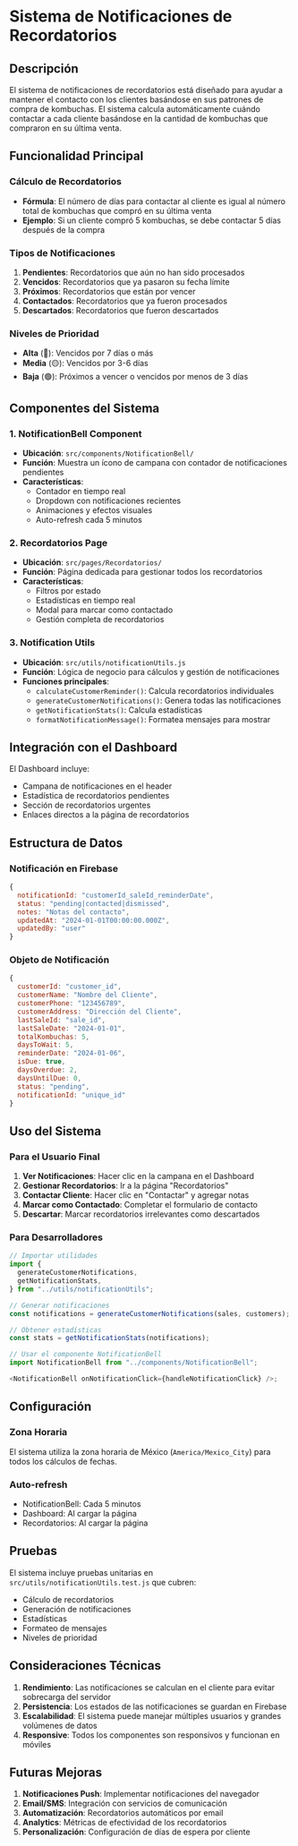 # Sistema de Notificaciones de Recordatorios

## Descripción

El sistema de notificaciones de recordatorios está diseñado para ayudar a mantener el contacto con los clientes basándose en sus patrones de compra de kombuchas. El sistema calcula automáticamente cuándo contactar a cada cliente basándose en la cantidad de kombuchas que compraron en su última venta.

## Funcionalidad Principal

### Cálculo de Recordatorios

- **Fórmula**: El número de días para contactar al cliente es igual al número total de kombuchas que compró en su última venta
- **Ejemplo**: Si un cliente compró 5 kombuchas, se debe contactar 5 días después de la compra

### Tipos de Notificaciones

1. **Pendientes**: Recordatorios que aún no han sido procesados
2. **Vencidos**: Recordatorios que ya pasaron su fecha límite
3. **Próximos**: Recordatorios que están por vencer
4. **Contactados**: Recordatorios que ya fueron procesados
5. **Descartados**: Recordatorios que fueron descartados

### Niveles de Prioridad

- **Alta** (🔴): Vencidos por 7 días o más
- **Media** (🟡): Vencidos por 3-6 días
- **Baja** (🟢): Próximos a vencer o vencidos por menos de 3 días

## Componentes del Sistema

### 1. NotificationBell Component

- **Ubicación**: `src/components/NotificationBell/`
- **Función**: Muestra un ícono de campana con contador de notificaciones pendientes
- **Características**:
  - Contador en tiempo real
  - Dropdown con notificaciones recientes
  - Animaciones y efectos visuales
  - Auto-refresh cada 5 minutos

### 2. Recordatorios Page

- **Ubicación**: `src/pages/Recordatorios/`
- **Función**: Página dedicada para gestionar todos los recordatorios
- **Características**:
  - Filtros por estado
  - Estadísticas en tiempo real
  - Modal para marcar como contactado
  - Gestión completa de recordatorios

### 3. Notification Utils

- **Ubicación**: `src/utils/notificationUtils.js`
- **Función**: Lógica de negocio para cálculos y gestión de notificaciones
- **Funciones principales**:
  - `calculateCustomerReminder()`: Calcula recordatorios individuales
  - `generateCustomerNotifications()`: Genera todas las notificaciones
  - `getNotificationStats()`: Calcula estadísticas
  - `formatNotificationMessage()`: Formatea mensajes para mostrar

## Integración con el Dashboard

El Dashboard incluye:

- Campana de notificaciones en el header
- Estadística de recordatorios pendientes
- Sección de recordatorios urgentes
- Enlaces directos a la página de recordatorios

## Estructura de Datos

### Notificación en Firebase

```javascript
{
  notificationId: "customerId_saleId_reminderDate",
  status: "pending|contacted|dismissed",
  notes: "Notas del contacto",
  updatedAt: "2024-01-01T00:00:00.000Z",
  updatedBy: "user"
}
```

### Objeto de Notificación

```javascript
{
  customerId: "customer_id",
  customerName: "Nombre del Cliente",
  customerPhone: "123456789",
  customerAddress: "Dirección del Cliente",
  lastSaleId: "sale_id",
  lastSaleDate: "2024-01-01",
  totalKombuchas: 5,
  daysToWait: 5,
  reminderDate: "2024-01-06",
  isDue: true,
  daysOverdue: 2,
  daysUntilDue: 0,
  status: "pending",
  notificationId: "unique_id"
}
```

## Uso del Sistema

### Para el Usuario Final

1. **Ver Notificaciones**: Hacer clic en la campana en el Dashboard
2. **Gestionar Recordatorios**: Ir a la página "Recordatorios"
3. **Contactar Cliente**: Hacer clic en "Contactar" y agregar notas
4. **Marcar como Contactado**: Completar el formulario de contacto
5. **Descartar**: Marcar recordatorios irrelevantes como descartados

### Para Desarrolladores

```javascript
// Importar utilidades
import {
  generateCustomerNotifications,
  getNotificationStats,
} from "../utils/notificationUtils";

// Generar notificaciones
const notifications = generateCustomerNotifications(sales, customers);

// Obtener estadísticas
const stats = getNotificationStats(notifications);

// Usar el componente NotificationBell
import NotificationBell from "../components/NotificationBell";

<NotificationBell onNotificationClick={handleNotificationClick} />;
```

## Configuración

### Zona Horaria

El sistema utiliza la zona horaria de México (`America/Mexico_City`) para todos los cálculos de fechas.

### Auto-refresh

- NotificationBell: Cada 5 minutos
- Dashboard: Al cargar la página
- Recordatorios: Al cargar la página

## Pruebas

El sistema incluye pruebas unitarias en `src/utils/notificationUtils.test.js` que cubren:

- Cálculo de recordatorios
- Generación de notificaciones
- Estadísticas
- Formateo de mensajes
- Niveles de prioridad

## Consideraciones Técnicas

1. **Rendimiento**: Las notificaciones se calculan en el cliente para evitar sobrecarga del servidor
2. **Persistencia**: Los estados de las notificaciones se guardan en Firebase
3. **Escalabilidad**: El sistema puede manejar múltiples usuarios y grandes volúmenes de datos
4. **Responsive**: Todos los componentes son responsivos y funcionan en móviles

## Futuras Mejoras

1. **Notificaciones Push**: Implementar notificaciones del navegador
2. **Email/SMS**: Integración con servicios de comunicación
3. **Automatización**: Recordatorios automáticos por email
4. **Analytics**: Métricas de efectividad de los recordatorios
5. **Personalización**: Configuración de días de espera por cliente
